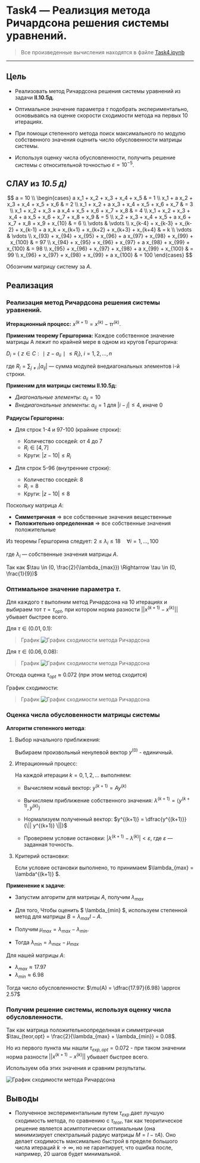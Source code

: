 # Task4 — Реализция метода Ричардсона решения системы уравнений.

> Все произведенные вычисления находятся в файле [Task4.ipynb](/HW2/Task4/Task4.ipynb)

---

## Цель

- Реализовать метод Ричардсона решения системы уравнений из задачи **II.10.5д**. 

- Оптимальное значение параметра $\tau$ подобрать экспериментально, основываясь на оценке скорости сходимости метода на первых 10 итерациях.

- При помощи степенного метода поиск максимального по модулю собственного значения оценить число обусловенности матрицы системы.

- Используя оценку числа обусловленности, получить решение системы с относительной точностью $\varepsilon = 10^{−5}$.

## СЛАУ из *10.5 д)*
$$
a = 10 \\
\begin{cases}
    a x_1 + x_2 + x_3 + x_4 + x_5 & = 1 \\
    x_1 + a x_2 + x_3 + x_4 + x_5 + x_6 & = 2 \\
    x_1 + x_2 + a x_3 + x_4 + x_5 + x_6 + x_7 & = 3 \\
    x_1 + x_2 + x_3 + a x_4 + x_5 + x_6 + x_7 + x_8 & = 4 \\
    x_1 + x_2 + x_3 + x_4 + a x_5 + x_6 + x_7 + x_8 + x_9 & = 5 \\
    x_2 + x_3 + x_4 + x_5 + a x_6 + x_7 + x_8 + x_9 + x_{10} & = 6 \\
    \vdots & \vdots \\
    x_{k-4} + x_{k-3} + x_{k-2} + x_{k-1} + a x_k + x_{k+1} + x_{k+2} + x_{k+3} + x_{k+4} & = k \\
    \vdots & \vdots \\
    x_{93} + x_{94} + x_{95} + x_{96} + a x_{97} + x_{98} + x_{99} + x_{100} & = 97 \\
    x_{94} + x_{95} + x_{96} + x_{97} + a x_{98} + x_{99} + x_{100} & = 98 \\
    x_{95} + x_{96} + x_{97} + x_{98} + a x_{99} + x_{100} & = 99 \\
    x_{96} + x_{97} + x_{98} + x_{99} + a x_{100} & = 100
\end{cases}
$$

Обознчим матрицу систему за $A$.

## Реализация

### Реализация метод Ричардсона решения системы уравнений.

**Итерационный процесс:**
$x^{(k+1)}=x^{(k)}−\tau r^{(k)}.$

**Применим теорему Гершгорина:** 
Каждое собственное значение матрицы A лежит по крайней мере в одном из кругов Гершгорина:

$D_i$ = { $z \in C:∣z−a_{ii}∣≤R_i$}, $i=1,2,…,n$

где $R_i = \sum_{j \neq i} |a_{ij}|$ — сумма модулей внедиагональных элементов i-й строки.


**Применим для матрицы системы II.10.5д:**

- *Диагональные элементы*: $a_{ii} = 10$
- *Внедиагональные элементы*: $a_{ij} = 1$ для $|i-j| \leq 4$, иначе $0$

**Радиусы Гершгорина:**

- Для строк 1-4 и 97-100 (крайние строки):
  - Количество соседей: от 4 до 7
  - $R_i \in [4,7]$
  - Круги: $|z-10| \leq R_i$

- Для строк 5-96 (внутренние строки):
  - Количество соседей: 8
  - $R_i = 8$
  - Круги: $|z-10| \leq 8$

Поскольку матрица $A$:
- **Симметричная** => все собственные значения вещественные
- **Положительно определенная** => все собственные значения положительные

Из теоремы Гершгорина следует:
$2 \leq \lambda_i \leq 18 \quad \forall i = 1,\ldots,100$

где $\lambda_i$ — собственные значения матрицы $A$.

Так как 
$\tau \in (0, \frac{2}{\lambda_{max}}) \Rightarrow \tau \in (0, \frac{1}{9})$

### Оптимальное значение параметра $\tau$.

Для каждого $\tau$ выполним метод Ричардсона на 10 итерациях и выбираем тот $\tau = \tau_{opt}$, при котором норма разности $||x^{(k+1)} - x^{(k)}||$ убывает быстрее всего.

Для $\tau \in (0.01, 0.1)$:

> График
![График сходимости метода Ричардсона](/HW2/Task4/img/tau.png)

Для $\tau \in (0.06, 0.08)$:

> График
![График сходимости метода Ричардсона](/HW2/Task4/img/tau_selected.png)

Отсюда оценка $\tau_{opt} \approx 0.072$ (при этом метод сходится)

График сходимости:

> График
![График сходимости метода Ричардсона](/HW2/Task4/img/tau_opt.png)

### Оценка числа обусловенности матрицы системы

**Алгоритм степенного метода**:

1. Выбор начального приближения:

   Выбираем произвольный ненулевой вектор $y^{(0)}$ - единичный.

2. Итерационный процесс:

   На каждой итерации $k = 0, 1, 2, \dots$ выполняем:

   - Вычисляем новый вектор: $y^{(k+1)} = A y^{(k)}$

   - Вычисляем приближение собственного значения: $\lambda^{(k+1)}=\langle y^{(k+1)},y^{(k)} \rangle$

   - Нормализуем полученный вектор:
     $y^{(k+1)} = \dfrac{y^{(k+1)}}{\|| y^{(k+1)} \||}$

   - Проверяем условие остановки:
     $| \lambda^{(k+1)} - \lambda^{(k)} | < \varepsilon$,
     где $\varepsilon$ — заданная точность.

3. Критерий остановки:

   Если условие остановки выполнено, то принимаем $\lambda_{max} = \lambda^{(k+1)} $.

**Применение к задаче**:

- Запустим алгоритм для матрицы $A$, получим $\lambda_{max}$

- Для того, Чтобы оценить $ \lambda_{min} $, используем степенной метод для матрицы $B = \lambda_{max}I - A$.

- Получим $\mu_{max}= \lambda_{max} - \lambda_{min}$.

- Тогда $\lambda_{min}= \lambda_{max} - \mu_{max}$

Для нашей матрицы $A$:

- $\lambda_{{max}} \approx 17.97$
- $\lambda_{{min}} \approx 6.98$

Тогда число обусловленности:
$\mu(A) = \dfrac{17.97}{6.98} \approx 2.57$

### Получим решение системы, используя оценку числа обусловленности.

Так как матрица положительноопределнная и симметричная $\tau_{teor,opt} = \frac{2}{\lambda_{max} + \lambda_{min}} = 0.08$.

Но из первого пункта мы нашли $\tau_{exp,opt} = 0.072$ - при таком значении норма разности $||x^{(k+1)} - x^{(k)}||$ убывает быстрее всего.

Используем оба этих значения и сравним результаты.

![График сходимости метода Ричардсона](/HW2/Task4/img/tau_final.png)

## Выводы


- Полученное экспериментальным путем $\tau_{exp}$ дает лучшую сходимость метода, по сравнению с $\tau_{teor}$, так как теоритическое решение является асимптотически оптимальным (она минимизирует спектральный радиус матрицы $M=I−\tau A$). Оно делает сходимость максимально быстрой в пределе большого числа итераций $k \to \infty$, но не гарантирует, что ошибка после, например, 20 шагов будет минимальной.

